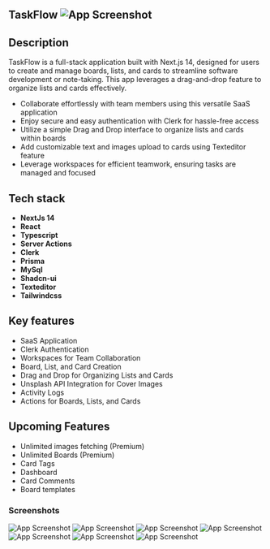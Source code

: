  ## TaskFlow ![App Screenshot](https://svgshare.com/i/180u.svg) 

## Description
TaskFlow is a full-stack application built with Next.js 14, designed for users to create and manage boards, lists, and cards to streamline software development or note-taking. This app leverages a drag-and-drop feature to organize lists and cards effectively.

- Collaborate effortlessly with team members using this versatile SaaS application
- Enjoy secure and easy authentication with Clerk for hassle-free access
- Utilize a simple Drag and Drop interface to organize lists and cards within boards
- Add customizable text and images upload to cards using Texteditor feature
- Leverage workspaces for efficient teamwork, ensuring tasks are managed and focused
  
## Tech stack
- **NextJs 14**
- **React**
- **Typescript**
- **Server Actions**
- **Clerk**
- **Prisma**
- **MySql**
- **Shadcn-ui**
- **Texteditor**
- **Tailwindcss**

## Key features

- SaaS Application
- Clerk Authentication
- Workspaces for Team Collaboration
- Board, List, and Card Creation
- Drag and Drop for Organizing Lists and Cards
- Unsplash API Integration for Cover Images
- Activity Logs
- Actions for Boards, Lists, and Cards

## Upcoming Features

- Unlimited images fetching (Premium)
- Unlimited Boards (Premium)
- Card Tags
- Dashboard
- Card Comments
- Board templates

### Screenshots


![App Screenshot](https://i.ibb.co/nPZQ80k/image.png)
![App Screenshot](https://i.ibb.co/px9HRD8/image.png)
![App Screenshot](https://i.ibb.co/h8NfkMg/image.png)
![App Screenshot](https://i.ibb.co/YhNvJxW/image.png)
![App Screenshot](https://i.ibb.co/g7685sr/image.png)
![App Screenshot](https://i.ibb.co/4WxfTRD/image.png)
![App Screenshot](https://i.ibb.co/6rjR0bs/image.png)

